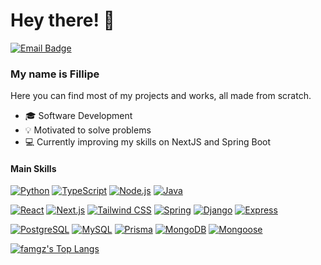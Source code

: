 <h1>Hey there! 👋</h1>

[![Email Badge](https://img.shields.io/badge/-famgz@proton.me-6633cc?style=flat-square&logo=Proton&logoColor=white&link=mailto:famgz@proton.me)](mailto:famgz@proton.me)

### My name is Fillipe

Here you can find most of my projects and works, all made from scratch.

- 🎓 Software Development
- 💡 Motivated to solve problems
- 💻 Currently improving my skills on NextJS and Spring Boot

#### Main Skills

[![Python](https://img.shields.io/badge/Python-3776AB?style=flat-square&logo=python&logoColor=white)](https://www.python.org/)
[![TypeScript](https://img.shields.io/badge/TypeScript-3178C6?style=flat-square&logo=typescript&logoColor=white)](https://www.typescriptlang.org/)
[![Node.js](https://img.shields.io/badge/Node.js-339933?style=flat-square&logo=node.js&logoColor=white)](https://nodejs.org/)
[![Java](https://img.shields.io/badge/Java-007396?style=flat-square&logo=openjdk&logoColor=white)](https://www.java.com/)

[![React](https://img.shields.io/badge/React-61DAFB?style=flat-square&logo=react&logoColor=white)](https://reactjs.org/)
[![Next.js](https://img.shields.io/badge/Next.js-000000?style=flat-square&logo=next.js&logoColor=white)](https://nextjs.org/)
[![Tailwind CSS](https://img.shields.io/badge/Tailwind_CSS-38B2AC?style=flat-square&logo=tailwind-css&logoColor=white)](https://tailwindcss.com/)
[![Spring](https://img.shields.io/badge/Spring-6DB33F?style=flat-square&logo=spring&logoColor=white)](https://spring.io/)
[![Django](https://img.shields.io/badge/Django-092E20?style=flat-square&logo=django&logoColor=white)](https://www.djangoproject.com/)
[![Express](https://img.shields.io/badge/Express-000000?style=flat-square&logo=express&logoColor=white)](https://expressjs.com/)

[![PostgreSQL](https://img.shields.io/badge/PostgreSQL-336791?style=flat-square&logo=postgresql&logoColor=white)](https://www.postgresql.org/)
[![MySQL](https://img.shields.io/badge/MySQL-4479A1?style=flat-square&logo=mysql&logoColor=white)](https://www.mysql.com/)
[![Prisma](https://img.shields.io/badge/Prisma-2D3748?style=flat-square&logo=prisma&logoColor=white)](https://www.prisma.io/)
[![MongoDB](https://img.shields.io/badge/MongoDB-47A248?style=flat-square&logo=mongodb&logoColor=white)](https://www.mongodb.com/)
[![Mongoose](https://img.shields.io/badge/Mongoose-880000?style=flat-square&logo=mongoose&logoColor=white)](https://mongoosejs.com/)

[![famgz's Top Langs](https://github-readme-stats.vercel.app/api/top-langs/?username=famgz&layout=compact&custom_title=Languages)](https://github.com/anuraghazra/github-readme-stats)
